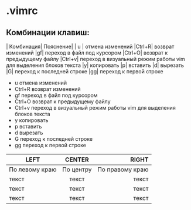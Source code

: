 # .vimrc

## Комбинации клавиш:

| Комбинация| Пояснение|
| u | отмена изменений
|Ctrl+R| возврат изменений
|gf| переход в файл под курсором
|Ctrl+O| возврат к предыдущему файлу
|Ctrl+v| переход в визуальный режим работы vim для выделения блоков текста
|y| копировать
|p| вставить
|d| вырезать
|G| переход к последней строке
|gg| переход к первой строке

- u отмена изменений
- Ctrl+R возврат изменений
- gf переход в файл под курсором
- Ctrl+O возврат к предыдущему файлу
- Ctrl+v переход в визуальный режим работы vim для выделения блоков текста
- y копировать
- p вставить
- d вырезать
- G переход к последней строке
- gg переход к первой строке

| LEFT | CENTER | RIGHT |
|----------------|:---------:|----------------:|
| По левому краю | По центру | По правому краю |
|текст | текст | текст |
|текст | текст | текст |
|текст | текст | текст |
